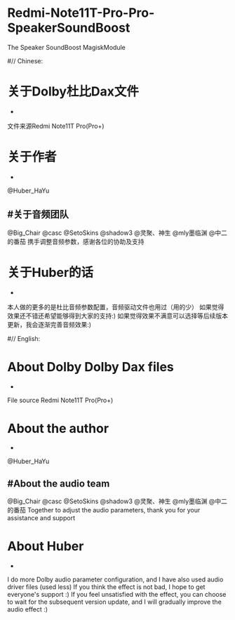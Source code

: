 # Redmi-Note11T-Pro-Pro-SpeakerSoundBoost
The Speaker SoundBoost MagiskModule

#// Chinese:
# 关于Dolby杜比Dax文件
-
文件来源Redmi Note11T Pro(Pro+)

# 关于作者
-
@Huber_HaYu 

#关于音频团队
-
@Big_Chair @casc @SetoSkins @shadow3 @灵聚、神生 @mly墨临渊 @中二的番茄 携手调整音频参数，感谢各位的协助及支持

# 关于Huber的话
-
本人做的更多的是杜比音频参数配置，音频驱动文件也用过（用的少）
如果觉得效果还不错还希望能够得到大家的支持:)
如果觉得效果不满意可以选择等后续版本更新，我会逐渐完善音频效果:)

#// English:
# About Dolby Dolby Dax files
-
File source Redmi Note11T Pro(Pro+)

# About the author
-
@Huber_HaYu

#About the audio team
-
@Big_Chair @casc @SetoSkins @shadow3 @灵聚、神生 @mly墨临渊 @中二的番茄 Together to adjust the audio parameters, thank you for your assistance and support

# About Huber
-
I do more Dolby audio parameter configuration, and I have also used audio driver files (used less)
If you think the effect is not bad, I hope to get everyone's support :)
If you feel unsatisfied with the effect, you can choose to wait for the subsequent version update, and I will gradually improve the audio effect :)

